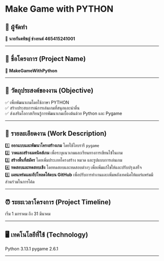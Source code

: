 # Make Game with PYTHON

## 📌 ผู้จัดทำ  
🔹 **นายกันตพิชญ์ ช่างยนต์ 465415241001**

---

## 📌 ชื่อโครงการ (Project Name)  
🔹 **MakeGameWithPython**  

---

## 🎯 วัตถุประสงค์ของงาน (Objective)  
✅ เพื่อพัฒนาเกมโดยใช้ภาษา PYTHON  
✅ สร้างประสบการณ์การเล่นเกมที่สนุกและน่าตื่น  
✅ ส่งเสริมโอกาสเรียนรู้การพัฒนาเกมเบื้องต้นด้วย Python และ Pygame  

---

## 📌 รายละเอียดงาน (Work Description)  
1️⃣ **ออกแบบและพัฒนาโครงสร้างเกม** โดยใช้ไลบรารี `pygame`  
2️⃣ **วาดและสร้างเมคนิคส์เกม** เพื่อระบุแนวเกมและเรียนทางการเขียนไข้ในเกม  
3️⃣ **สร้างพื้นที่สมัคร** โดยเพิ่มประเภทโครงสร้าง หมวด และรูปแบบการเล่นเกม  
4️⃣ **ทดสอบและทดสอบเชิง** โดยทดสอบและทดสอบต่างๆ เพื่อเพิ่มแก้ไขให้และปรับปรุงเสร็จ  
5️⃣ **เผยแพร่มและอัปโหลดโค้ดบน GitHub** เพื่อปรับการทำงานและเพิ่มพลังเทคนิคให้แผร่แพร่มมีส่วนร่วมในการโค้ด

---

## ⏰ ระยะเวลาโครงการ (Project Timeline)
เริ่ม 1 มกราคม
ถึง 31 มีนาคม

----------------------

## 🖥 เทคโนโลยีที่ใช้ (Technology)
Python 3.13.1
pygame 2.6.1

--------------
